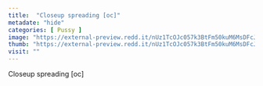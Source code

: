 ```yaml
---
title:  "Closeup spreading [oc]"
metadate: "hide"
categories: [ Pussy ]
image: "https://external-preview.redd.it/nUz1TcOJc057k3BtFm50kuM6MsDFcJ_YRuq01pRfM0o.jpg?auto=webp&s=335c111f0a70c66d37db57eb6088fd308604d382"
thumb: "https://external-preview.redd.it/nUz1TcOJc057k3BtFm50kuM6MsDFcJ_YRuq01pRfM0o.jpg?width=1080&crop=smart&auto=webp&s=b6549b162835812eca365ea1bd477fb8984a8939"
visit: ""
---
```

Closeup spreading [oc]
